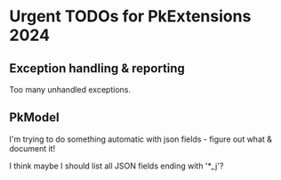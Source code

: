 # Urgent TODOs for PkExtensions 2024

## Exception handling & reporting

Too many unhandled exceptions. 

## PkModel

I'm trying to do something automatic with json fields - figure out what & document it!

I think maybe I should list all JSON fields ending with '*_j'?



